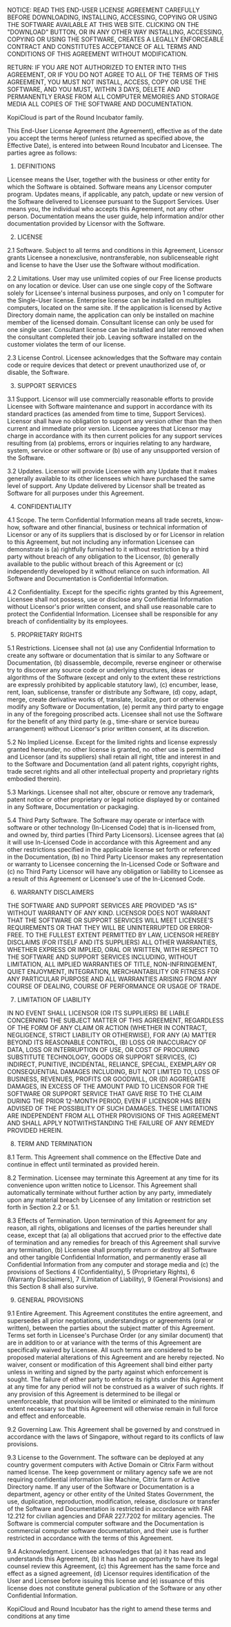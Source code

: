 NOTICE: READ THIS END-USER LICENSE AGREEMENT CAREFULLY BEFORE DOWNLOADING, INSTALLING, ACCESSING, COPYING OR USING THE SOFTWARE AVAILABLE AT THIS WEB SITE. 
CLICKING ON THE "DOWNLOAD" BUTTON, OR IN ANY OTHER WAY INSTALLING, ACCESSING, COPYING OR USING THE SOFTWARE, CREATES A LEGALLY ENFORCEABLE CONTRACT AND CONSTITUTES ACCEPTANCE OF ALL TERMS AND CONDITIONS OF THIS AGREEMENT WITHOUT MODIFICATION. 

RETURN: IF YOU ARE NOT AUTHORIZED TO ENTER INTO THIS AGREEMENT, OR IF YOU DO NOT AGREE TO ALL OF THE TERMS OF THIS AGREEMENT, YOU MUST NOT INSTALL, ACCESS, COPY OR USE THE SOFTWARE, AND YOU MUST, WITHIN 3 DAYS, DELETE AND PERMANENTLY ERASE FROM ALL COMPUTER MEMORIES AND STORAGE MEDIA ALL COPIES OF THE SOFTWARE AND DOCUMENTATION. 

KopiCloud is part of the Round Incubator family. 

This End-User License Agreement (the Agreement), effective as of the date you accept the terms hereof (unless returned as specified above, the Effective Date), is entered into between Round Incubator and Licensee. The parties agree as follows: 

1. DEFINITIONS 

Licensee means the User, together with the business or other entity for which the Software is obtained. 
Software means any Licensor computer program. 
Updates means, if applicable, any patch, update or new version of the Software delivered to Licensee pursuant to the Support Services. 
User means you, the individual who accepts this Agreement, not any other person. 
Documentation means the user guide, help information and/or other documentation provided by Licensor with the Software. 

2. LICENSE 

2.1 Software. Subject to all terms and conditions in this Agreement, Licensor grants Licensee a nonexclusive, nontransferable, non sublicenseable right and license to have the User use the Software without modification.

2.2 Limitations. User may use unlimited copies of our Free license products on any location or device. User can use one single copy of the Software solely for Licensee's internal business purposes, and only on 1 computer for the Single-User license. Enterprise license can be installed on multiples computers, located on the same site. If the application is licensed by Active Directory domain name, the application can only be installed on machine member of the licensed domain. Consultant license can only be used for one single user. Consultant license can be installed and later removed when the consultant completed their job. Leaving software installed on the customer violates the term of our license.

2.3 License Control. Licensee acknowledges that the Software may contain code or require devices that detect or prevent unauthorized use of, or disable, the Software. 

3. SUPPORT SERVICES 

3.1 Support. Licensor will use commercially reasonable efforts to provide Licensee with Software maintenance and support in accordance with its standard practices (as amended from time to time, Support Services). Licensor shall have no obligation to support any version other than the then current and immediate prior version. Licensee agrees that Licensor may charge in accordance with its then current policies for any support services resulting from (a) problems, errors or inquiries relating to any hardware, system, service or other software or (b) use of any unsupported version of the Software. 

3.2 Updates. Licensor will provide Licensee with any Update that it makes generally available to its other licensees which have purchased the same level of support. Any Update delivered by Licensor shall be treated as Software for all purposes under this Agreement. 

4. CONFIDENTIALITY 

4.1 Scope. The term Confidential Information means all trade secrets, know-how, software and other financial, business or technical information of Licensor or any of its suppliers that is disclosed by or for Licensor in relation to this Agreement, but not including any information Licensee can demonstrate is (a) rightfully furnished to it without restriction by a third party without breach of any obligation to the Licensor, (b) generally available to the public without breach of this Agreement or (c) independently developed by it without reliance on such information. All Software and Documentation is Confidential Information. 

4.2 Confidentiality. Except for the specific rights granted by this Agreement, Licensee shall not possess, use or disclose any Confidential Information without Licensor's prior written consent, and shall use reasonable care to protect the Confidential Information. Licensee shall be responsible for any breach of confidentiality by its employees. 

5. PROPRIETARY RIGHTS 

5.1 Restrictions. Licensee shall not (a) use any Confidential Information to create any software or documentation that is similar to any Software or Documentation, (b) disassemble, decompile, reverse engineer or otherwise try to discover any source code or underlying structures, ideas or algorithms of the Software (except and only to the extent these restrictions are expressly prohibited by applicable statutory law), (c) encumber, lease, rent, loan, sublicense, transfer or distribute any Software, (d) copy, adapt, merge, create derivative works of, translate, localize, port or otherwise modify any Software or Documentation, (e) permit any third party to engage in any of the foregoing proscribed acts. Licensee shall not use the Software for the benefit of any third party (e.g., time-share or service bureau arrangement) without Licensor's prior written consent, at its discretion. 

5.2 No Implied License. Except for the limited rights and license expressly granted hereunder, no other license is granted, no other use is permitted and Licensor (and its suppliers) shall retain all right, title and interest in and to the Software and Documentation (and all patent rights, copyright rights, trade secret rights and all other intellectual property and proprietary rights embodied therein). 

5.3 Markings. Licensee shall not alter, obscure or remove any trademark, patent notice or other proprietary or legal notice displayed by or contained in any Software, Documentation or packaging. 

5.4 Third Party Software. The Software may operate or interface with software or other technology (In-Licensed Code) that is in-licensed from, and owned by, third parties (Third Party Licensors). Licensee agrees that (a) it will use In-Licensed Code in accordance with this Agreement and any other restrictions specified in the applicable license set forth or referenced in the Documentation, (b) no Third Party Licensor makes any representation or warranty to Licensee concerning the In-Licensed Code or Software and (c) no Third Party Licensor will have any obligation or liability to Licensee as a result of this Agreement or Licensee's use of the In-Licensed Code. 

6. WARRANTY DISCLAIMERS 

THE SOFTWARE AND SUPPORT SERVICES ARE PROVIDED "AS IS" WITHOUT WARRANTY OF ANY KIND. LICENSOR DOES NOT WARRANT THAT THE SOFTWARE OR SUPPORT SERVICES WILL MEET LICENSEE'S REQUIREMENTS OR THAT THEY WILL BE UNINTERRUPTED OR ERROR-FREE. TO THE FULLEST EXTENT PERMITTED BY LAW, LICENSOR HEREBY DISCLAIMS (FOR ITSELF AND ITS SUPPLIERS) ALL OTHER WARRANTIES, WHETHER EXPRESS OR IMPLIED, ORAL OR WRITTEN, WITH RESPECT TO THE SOFTWARE AND SUPPORT SERVICES INCLUDING, WITHOUT LIMITATION, ALL IMPLIED WARRANTIES OF TITLE, NON-INFRINGEMENT, QUIET ENJOYMENT, INTEGRATION, MERCHANTABILITY OR FITNESS FOR ANY PARTICULAR PURPOSE AND ALL WARRANTIES ARISING FROM ANY COURSE OF DEALING, COURSE OF PERFORMANCE OR USAGE OF TRADE. 

7. LIMITATION OF LIABILITY 

IN NO EVENT SHALL LICENSOR (OR ITS SUPPLIERS) BE LIABLE CONCERNING THE SUBJECT MATTER OF THIS AGREEMENT, REGARDLESS OF THE FORM OF ANY CLAIM OR ACTION (WHETHER IN CONTRACT, NEGLIGENCE, STRICT LIABILITY OR OTHERWISE), FOR ANY (A) MATTER BEYOND ITS REASONABLE CONTROL, (B) LOSS OR INACCURACY OF DATA, LOSS OR INTERRUPTION OF USE, OR COST OF PROCURING SUBSTITUTE TECHNOLOGY, GOODS OR SUPPORT SERVICES, (C) INDIRECT, PUNITIVE, INCIDENTAL, RELIANCE, SPECIAL, EXEMPLARY OR CONSEQUENTIAL DAMAGES INCLUDING, BUT NOT LIMITED TO, LOSS OF BUSINESS, REVENUES, PROFITS OR GOODWILL, OR (D) AGGREGATE DAMAGES, IN EXCESS OF THE AMOUNT PAID TO LICENSOR FOR THE SOFTWARE OR SUPPORT SERVICE THAT GAVE RISE TO THE CLAIM DURING THE PRIOR 12-MONTH PERIOD, EVEN IF LICENSOR HAS BEEN ADVISED OF THE POSSIBILITY OF SUCH DAMAGES. THESE LIMITATIONS ARE INDEPENDENT FROM ALL OTHER PROVISIONS OF THIS AGREEMENT AND SHALL APPLY NOTWITHSTANDING THE FAILURE OF ANY REMEDY PROVIDED HEREIN. 

8. TERM AND TERMINATION 

8.1 Term. This Agreement shall commence on the Effective Date and continue in effect until terminated as provided herein. 

8.2 Termination. Licensee may terminate this Agreement at any time for its convenience upon written notice to Licensor. This Agreement shall automatically terminate without further action by any party, immediately upon any material breach by Licensee of any limitation or restriction set forth in Section 2.2 or 5.1. 

8.3 Effects of Termination. Upon termination of this Agreement for any reason, all rights, obligations and licenses of the parties hereunder shall cease, except that (a) all obligations that accrued prior to the effective date of termination and any remedies for breach of this Agreement shall survive any termination, (b) Licensee shall promptly return or destroy all Software and other tangible Confidential Information, and permanently erase all Confidential Information from any computer and storage media and (c) the provisions of Sections 4 (Confidentiality), 5 (Proprietary Rights), 6 (Warranty Disclaimers), 7 (Limitation of Liability), 9 (General Provisions) and this Section 8 shall also survive. 

9. GENERAL PROVISIONS 

9.1 Entire Agreement. This Agreement constitutes the entire agreement, and supersedes all prior negotiations, understandings or agreements (oral or written), between the parties about the subject matter of this Agreement. Terms set forth in Licensee's Purchase Order (or any similar document) that are in addition to or at variance with the terms of this Agreement are specifically waived by Licensee. All such terms are considered to be proposed material alterations of this Agreement and are hereby rejected. No waiver, consent or modification of this Agreement shall bind either party unless in writing and signed by the party against which enforcement is sought. The failure of either party to enforce its rights under this Agreement at any time for any period will not be construed as a waiver of such rights. If any provision of this Agreement is determined to be illegal or unenforceable, that provision will be limited or eliminated to the minimum extent necessary so that this Agreement will otherwise remain in full force and effect and enforceable. 

9.2 Governing Law. This Agreement shall be governed by and construed in accordance with the laws of Singapore, without regard to its conflicts of law provisions. 

9.3 License to the Government. The software can be deployed at any country goverment computers with Active Domain or Citrix Farm without named license. The keep government or military agency safe we are not requiring confidential information like Machine, Citrix farm or Active Directory name.
If any user of the Software or Documentation is a department, agency or other entity of the United States Government, the use, duplication, reproduction, modification, release, disclosure or transfer of the Software and Documentation is restricted in accordance with FAR 12.212 for civilian agencies and DFAR 227.7202 for military agencies. The Software is commercial computer software and the Documentation is commercial computer software documentation, and their use is further restricted in accordance with the terms of this Agreement. 

9.4 Acknowledgment. Licensee acknowledges that (a) it has read and understands this Agreement, (b) it has had an opportunity to have its legal counsel review this Agreement, (c) this Agreement has the same force and effect as a signed agreement, (d) Licensor requires identification of the User and Licensee before issuing this license and (e) issuance of this license does not constitute general publication of the Software or any other Confidential Information.

KopiCloud and Round Incubator has the right to amend these terms and conditions at any time
